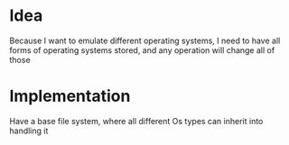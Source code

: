 # Idea
Because I want to emulate different operating systems, I need to have all forms of operating systems stored, and any operation will change all of those

# Implementation
Have a base file system, where all different Os types can inherit into handling it